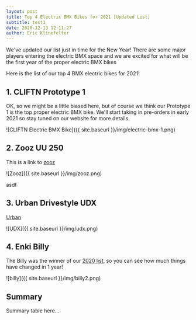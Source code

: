 ```yaml
---
layout: post
title: Top 4 Electric BMX Bikes for 2021 [Updated List]
subtitle: test1
date: 2020-12-13 12:11:27
author: Eric Klinefelter
---
```


We've updated our list just in time for the New Year! There are some major players entering the electric BMX space and we are excited for what will be the first year of the proper electric BMX bikes

Here is the list of our top 4 BMX electric bikes for 2021!

## 1. CLIFTN Prototype 1 ##

OK, so we might be a little biased here, but of course we think our Prototype 1 is the top proper electric BMX bike.  We'll start taking in pre-orders in early 2021 so stay tuned on our website for more details.

![CLIFTN Electric BMX Bike]({{ site.baseurl }}/img/electric-bmx-1.png)

## 2. Zooz UU 250 ##

This is a link to [zooz](https://zoozbikes.com/)

![Zooz]({{ site.baseurl }}/img/zooz.png)

asdf

## 3. Urban Drivestyle UDX ##

[Urban](https://urbandrivestyle.com)

![UDX]({{ site.baseurl }}/img/udx.png)


## 4. Enki Billy ##

The Billy was the winner of our [2020 list](https://cliftn.blogspot.com/p/electric-bmx.html), so you can see how much things have changed in 1 year!

![billy]({{ site.baseurl }}/img/billy2.png)


## Summary ##

Summary table here...